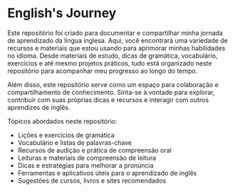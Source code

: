 # English's Journey

Este repositório foi criado para documentar e compartilhar minha jornada de aprendizado da língua inglesa. Aqui, você encontrará uma variedade de recursos e materiais que estou usando para aprimorar minhas habilidades no idioma. Desde materiais de estudo, dicas de gramática, vocabulário, exercícios e até mesmo projetos práticos, tudo está organizado neste repositório para acompanhar meu progresso ao longo do tempo.

Além disso, este repositório serve como um espaço para colaboração e compartilhamento de conhecimento. Sinta-se à vontade para explorar, contribuir com suas próprias dicas e recursos e interagir com outros aprendizes de inglês.

Tópicos abordados neste repositório:

- Lições e exercícios de gramática
- Vocabulário e listas de palavras-chave
- Recursos de audição e prática de compreensão oral
- Leituras e materiais de compreensão de leitura
- Dicas e estratégias para melhorar a pronúncia
- Ferramentas e aplicativos úteis para o aprendizado de inglês
- Sugestões de cursos, livros e sites recomendados
